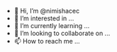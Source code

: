 - 👋 Hi, I’m @nimishacec
- 👀 I’m interested in ...
- 🌱 I’m currently learning ...
- 💞️ I’m looking to collaborate on ...
- 📫 How to reach me ...

<!---
nimishacec/nimishacec is a ✨ special ✨ repository because its `README.md` (this file) appears on your GitHub profile.
You can click the Preview link to take a look at your changes.
--->
